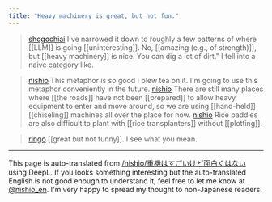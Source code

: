 ```yaml
---
title: "Heavy machinery is great, but not fun."
---
```


> [shogochiai](https://x.com/shogochiai/status/1821039304443097553) I've narrowed it down to roughly a few patterns of where [[LLM]] is going [[uninteresting]]. No, [[amazing (e.g., of strength)]], but [[heavy machinery]] is nice. You can dig a lot of dirt." I fell into a naive category like.

> [nishio](https://x.com/nishio/status/1821072201984196797) This metaphor is so good I blew tea on it. I'm going to use this metaphor conveniently in the future.
> [nishio](https://x.com/nishio/status/1821072626862977390) There are still many places where [[the roads]] have not been [[prepared]] to allow heavy equipment to enter and move around, so we are using [[hand-held]] [[chiseling]] machines all over the place for now.
> [nishio](https://x.com/nishio/status/1821073259539865969) Rice paddies are also difficult to plant with [[rice transplanters]] without [[plotting]].

> [ringo](https://x.com/ringo/status/1821073383066304722) [[great but not funny]]. I see what you mean.

---
This page is auto-translated from [/nishio/重機はすごいけど面白くはない](https://scrapbox.io/nishio/重機はすごいけど面白くはない) using DeepL. If you looks something interesting but the auto-translated English is not good enough to understand it, feel free to let me know at [@nishio_en](https://twitter.com/nishio_en). I'm very happy to spread my thought to non-Japanese readers.